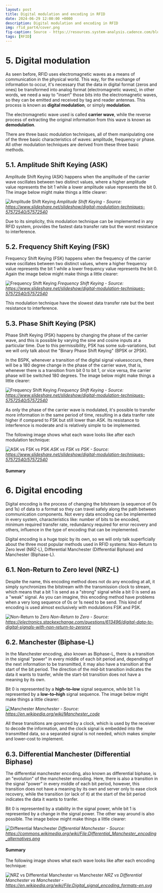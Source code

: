 ```yaml
---
layout: post
title: Digital modulation and encoding in RFID
date: 2024-06-29 12:00:00 +0000
description: Digital modulation and encoding in RFID
img: rfid_part4/cover.png
fig-caption: Source - https://resources.system-analysis.cadence.com/blog/msa2021-types-of-digital-modulation    # Add figcaption (optional)
tags: [RFID]
---
```


# 5. Digital modulation

As seen before, RFID uses electromagnetic waves as a means of communication in the physical world. This way, for the exchange of information to occur, it's necessary that the data in digital format (zeros and ones) be transformed into analog format (electromagnetic waves), in other words, we need a way to "insert" those bits into the electromagnetic waves, so they can be emitted and received by tag and reader antennas. This process is known as **digital modulation**, or simply **modulation**. 

The electromagnetic wave used is called **carrier wave**, while the reverse process of extracting the original information from this wave is known as **demodulation**.

There are three basic modulation techniques, all of them manipulating one of the three basic characteristics of waves: amplitude, frequency or phase. All other modulation techniques are derived from these three basic methods. 

## 5.1. Amplitude Shift Keying (ASK)

Amplitude Shift Keying (ASK) happens when the amplitude of the carrier wave oscillates between two distinct values, where a higher amplitude value represents the bit 1 while a lower amplitude value represents the bit 0. The image below might make things a little clearer:

![Amplitude Shift Keying]({{site.baseurl}}/assets/img/rfid_part4/ask2.png)
*Amplitude Shift Keying - Source: https://www.slideshare.net/slideshow/digital-modulation-techniques-57572540/57572540*

Due to its simplicity, this modulation technique can be implemented in any RFID system, provides the fastest data transfer rate but the worst resistance to interference.

## 5.2. Frequency Shift Keying (FSK)

Frequency Shift Keying (FSK) happens when the frequency of the carrier wave oscillates between two distinct values, where a higher frequency value represents the bit 1 while a lower frequency value represents the bit 0. Again the image below might make things a little clearer: 

![Frequency Shift Keying]({{site.baseurl}}/assets/img/rfid_part4/fsk2.png)
*Frequency Shift Keying - Source: https://www.slideshare.net/slideshow/digital-modulation-techniques-57572540/57572540*

This modulation technique have the slowest data transfer rate but the best resistance to interference.

## 5.3. Phase Shift Keying (PSK)

Phase Shift Keying (PSK) happens by changing the phase of the carrier wave, and this is possible by varying the sine and cosine inputs at a particular time. Due to this permissibility, PSK has some sub-variations, but we will only talk about the "Binary Phase Shift Keying" (BPSK or 2PSK).

In the BSPK, whenever a transition of the digital signal values ​​occurs, there will be a 180 degree change in the phase of the carrier wave, that is, whenever there is a transition from bit 0 to bit 1, or vice versa, the carrier phase will be switched 180 degrees. The image below might make things a little clearer:

![Frequency Shift Keying]({{site.baseurl}}/assets/img/rfid_part4/psk2.png)
*Frequency Shift Keying - Source: https://www.slideshare.net/slideshow/digital-modulation-techniques-57572540/57572540*

As only the phase of the carrier wave is modulated, it's possible to transfer more information in the same period of time, resulting in a data tranfer rate higher if compared to FSK but still lower than ASK. Its resistance to interference is moderate and is relatively simple to be implemented.


The following image shows what each wave looks like after each modulation technique:

![ASK vs FSK vs PSK]({{site.baseurl}}/assets/img/rfid_part4/three_modulations.png)
*ASK vs FSK vs PSK - Source: https://www.slideshare.net/slideshow/digital-modulation-techniques-57572540/57572540*

#### Summary

# 6. Digital encoding

Digital encoding is the process of changing the bitstream (a sequence of 0s and 1s) of data to a format so they can travel safely along the path between communication components. Not every data encoding can be implemented in every system, characteristics like: number of bits to be encoded, minimum required transfer rate, redundancy required for error recovery and others, influence in the type of encoding that can be implemented.

Digital encoding is a huge topic by its own, so we will only talk superficially about the three most popular methods used in RFID systems: Non-Return to Zero level (NRZ-L), Differential Manchester (Differential Biphase) and Manchester (Biphase-L).

## 6.1. Non-Return to Zero level (NRZ-L)

Despite the name, this encoding method does not do any encoding at all, it simply synchronizes the bitstream with the transmission clock to stream, which means that a bit 1 is send as a "strong" signal while a bit 0 is send as a "weak" signal. As you can imagine, this encoding method have problems when a very long sequence of 0s or 1s need to be send. This kind of encoding is used almost exclusively with modulations FSK and PSK.

![Non-Return to Zero]({{site.baseurl}}/assets/img/rfid_part4/nrz.png)
*Non-Return to Zero - Source: https://electronics.stackexchange.com/questions/613496/digital-data-to-digital-signals-with-non-return-to-zeronrz*

## 6.2. Manchester (Biphase-L)

In the Manchester encoding, also known as Biphase-L, there is a transition in the signal "power" in every middle of each bit period and, depending of the next information to be transmitted, it may also have a transition at the start of the bit period. The direction of the mid-bit transition indicates the data it wants to tranfer, while the start-bit transition does not have a meaning by its own.

Bit 0 is represented by a **high-to–low** signal sequence, while bit 1 is represented by a **low-to–high** signal sequence. The image below might make things a little clearer:

![Manchester]({{site.baseurl}}/assets/img/rfid_part4/manchester.png)
*Manchester - Source: https://en.wikipedia.org/wiki/Manchester_code*

All these transitions are governed by a clock, which is used by the receiver to decode the information, and the clock signal is embedded into the transmitted data, so a separated signal is not needed, which makes simpler and lower-cost to implement. 

## 6.3. Differential Manchester (Differential Biphase)

The differential manchester encoding, also known as differential biphase, is an "evolution" of the manchester encoding. Here, there is also a transition in the signal "power" in every middle of each bit period, however, this transition does not have a meaning by its own and server only to ease clock recovery, while the transition (or lack of it) at the start of the bit period indicates the data it wants to tranfer.

Bit 0 is represented by a stability in the signal power, while bit 1 is represented by a change in the signal power. The other way around is also possible. The image below might make things a little clearer:

![Differential Manchester]({{site.baseurl}}/assets/img/rfid_part4/diff_manchester.jpg)
*Differential Manchester - Source: https://commons.wikimedia.org/wiki/File:Differential_Manchester_encoding_alternatives.png*

#### Summary

The following image shows what each wave looks like after each encoding technique:

![NRZ vs Differential Manchester vs Manchester]({{site.baseurl}}/assets/img/rfid_part4/digital_encodings.png)
*NRZ vs Differential Manchester vs Manchester - https://en.wikipedia.org/wiki/File:Digital_signal_encoding_formats-en.svg*


